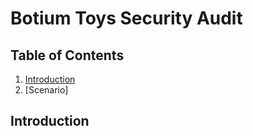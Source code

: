 # Botium Toys Security Audit
## Table of Contents
1. [Introduction](/introduction)
2. [Scenario]


## Introduction
